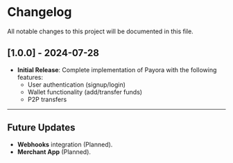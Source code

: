 # Changelog

All notable changes to this project will be documented in this file.

## [1.0.0] - 2024-07-28
- **Initial Release**: Complete implementation of Payora with the following features:
  - User authentication (signup/login)
  - Wallet functionality (add/transfer funds)
  - P2P transfers

---

## Future Updates

- **Webhooks** integration (Planned).
- **Merchant App** (Planned).
